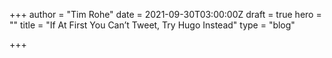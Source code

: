 +++
author = "Tim Rohe"
date = 2021-09-30T03:00:00Z
draft = true
hero = ""
title = "If At First You Can’t Tweet, Try Hugo Instead"
type = "blog"

+++
